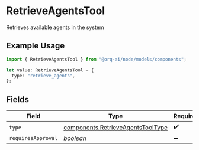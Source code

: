 # RetrieveAgentsTool

Retrieves available agents in the system

## Example Usage

```typescript
import { RetrieveAgentsTool } from "@orq-ai/node/models/components";

let value: RetrieveAgentsTool = {
  type: "retrieve_agents",
};
```

## Fields

| Field                                                                                  | Type                                                                                   | Required                                                                               | Description                                                                            |
| -------------------------------------------------------------------------------------- | -------------------------------------------------------------------------------------- | -------------------------------------------------------------------------------------- | -------------------------------------------------------------------------------------- |
| `type`                                                                                 | [components.RetrieveAgentsToolType](../../models/components/retrieveagentstooltype.md) | :heavy_check_mark:                                                                     | N/A                                                                                    |
| `requiresApproval`                                                                     | *boolean*                                                                              | :heavy_minus_sign:                                                                     | N/A                                                                                    |